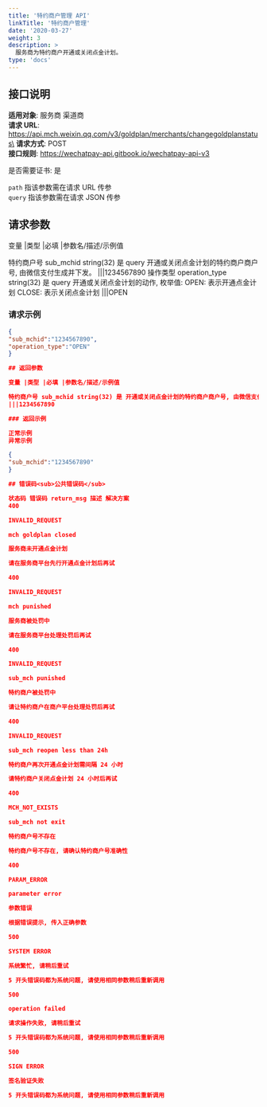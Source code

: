 ```yaml
---
title: '特约商户管理 API'
linkTitle: '特约商户管理'
date: '2020-03-27'
weight: 3
description: >
  服务商为特约商户开通或关闭点金计划。
type: 'docs'
---
```


## 接口说明

**适用对象**: 服务商 渠道商\
**请求 URL**: https://api.mch.weixin.qq.com/v3/goldplan/merchants/changegoldplanstatus\
**请求方式**: POST\
**接口规则**: https://wechatpay-api.gitbook.io/wechatpay-api-v3

是否需要证书: 是

`path` 指该参数需在请求 URL 传参\
`query` 指该参数需在请求 JSON 传参

## 请求参数

变量 |类型 |必填 |参数名/描述/示例值

特约商户号 sub_mchid string(32) 是 query 开通或关闭点金计划的特约商户商户号, 由微信支付生成并下发。
|||1234567890
操作类型 operation_type string(32) 是 query 开通或关闭点金计划的动作, 枚举值:
OPEN: 表示开通点金计划
CLOSE: 表示关闭点金计划
|||OPEN

### 请求示例

```json
{
"sub_mchid":"1234567890",
"operation_type":"OPEN"
}

## 返回参数

变量 |类型 |必填 |参数名/描述/示例值

特约商户号 sub_mchid string(32) 是 开通或关闭点金计划的特约商户商户号, 由微信支付生成并下发。
|||1234567890

### 返回示例

正常示例
异常示例

{
"sub_mchid":"1234567890"
}

## 错误码<sub>公共错误码</sub>

状态码 错误码 return_msg 描述 解决方案
400

INVALID_REQUEST

mch goldplan closed

服务商未开通点金计划

请在服务商平台先行开通点金计划后再试

400

INVALID_REQUEST

mch punished

服务商被处罚中

请在服务商平台处理处罚后再试

400

INVALID_REQUEST

sub_mch punished

特约商户被处罚中

请让特约商户在商户平台处理处罚后再试

400

INVALID_REQUEST

sub_mch reopen less than 24h

特约商户再次开通点金计划需间隔 24 小时

请特约商户关闭点金计划 24 小时后再试

400

MCH_NOT_EXISTS

sub_mch not exit

特约商户号不存在

特约商户号不存在, 请确认特约商户号准确性

400

PARAM_ERROR

parameter error

参数错误

根据错误提示, 传入正确参数

500

SYSTEM ERROR

系统繁忙, 请稍后重试

5 开头错误码都为系统问题, 请使用相同参数稍后重新调用

500

operation failed

请求操作失败, 请稍后重试

5 开头错误码都为系统问题, 请使用相同参数稍后重新调用

500

SIGN ERROR

签名验证失败

5 开头错误码都为系统问题, 请使用相同参数稍后重新调用
```
